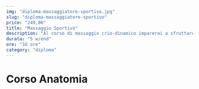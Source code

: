 ```yaml
---
img: "diploma-massaggiatore-sportivo.jpg"
slug: "diploma-massaggiatore-sportivo"
price: "249,00"
title: "Massaggio Sportivo"
description: "Al corso di massaggio crio-dinamico imparerai a sfruttare i benefici del ghiaccio sui vari distretti muscolari. Una delle principali caratteristiche di questa tecnica è la possibilità di velocizzare il ripristino dall’affaticamento muscolare. Nonostante ciò, questo tipo di tecnica si presta anche a molte altre tipologie di trattamento."
durata: "5 w/end"
ore: "16 ore"
category: "diploma"
---
```


# Corso Anatomia
